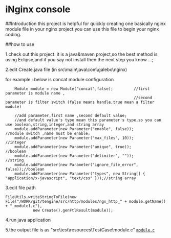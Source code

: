 iNginx console
======
##Introduction
this project is helpful for quickly creating one basically nginx module file in your nginx project.you can use this file to begin your nginx coding.

##how to use

1.check out this project.
it is a java&maven project,so the best method is using Eclipse,and if you say not install then the next step you know ...;

2.edit Create.java file (in src\main\java\com\galebo\nginx\)

for example : below is concat module configuration

		Module module = new Module("concat",false);         //first parameter is module name ,
		                                                    //second parameter is filter switch (false means handle,true mean a filter module)
		
		//add parameter,first name ,second default value;
		//and default value's type mean this parameter's type,so you can use boolean,string,integer,and string array
		module.addParameter(new Parameter("enable", false));           //module switch ,name must be enable;
		module.addParameter(new Parameter("max_files", 10));           //integer
		module.addParameter(new Parameter("unique", true));            //boolean
		module.addParameter(new Parameter("delimiter", ""));           //string
		module.addParameter(new Parameter("ignore_file_error", false));//boolean
		module.addParameter(new Parameter("types", new String[] { "application/x-javascript", "text/css" }));//string array

3.edit file path

	FileUtils.writeStringToFile(new File("/WORK/git/tengine/src/http/modules/ngx_http_" + module.getName() + "_module1.c"),
				new Create().genFtlResult(module));
				
4.run java application

5.the output file is as "src\test\resources\TestCase\module.c"
	[`module.c`](https://github.com/galebo/iNginx/blob/master/src/test/resources/TestCase/module.c)
